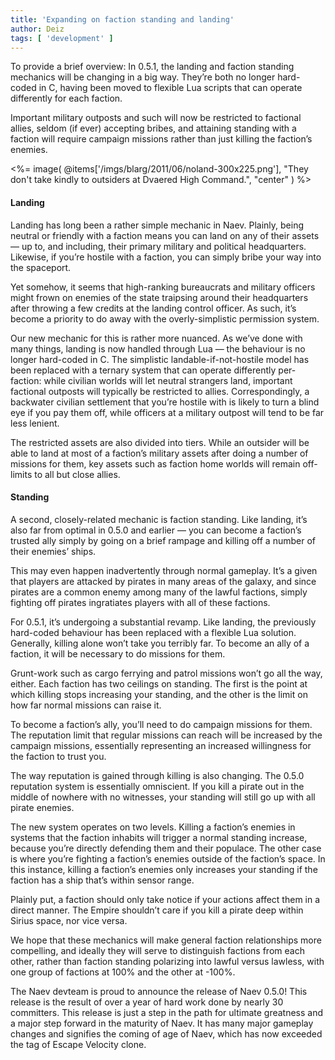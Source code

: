 ```yaml
---
title: 'Expanding on faction standing and landing'
author: Deiz
tags: [ 'development' ]
---
```


To provide a brief overview: In 0.5.1, the landing and faction standing mechanics will be changing in a big way. They’re both no longer hard-coded in C, having been moved to flexible Lua scripts that can operate differently for each faction.

Important military outposts and such will now be restricted to factional allies, seldom (if ever) accepting bribes, and attaining standing with a faction will require campaign missions rather than just killing the faction’s enemies.

<%= image( @items['/imgs/blarg/2011/06/noland-300x225.png'], "They don't take kindly to outsiders at Dvaered High Command.", "center" ) %>

#### Landing

Landing has long been a rather simple mechanic in Naev. Plainly, being neutral or friendly with a faction means you can land on any of their assets — up to, and including, their primary military and political headquarters. Likewise, if you’re hostile with a faction, you can simply bribe your way into the spaceport.

Yet somehow, it seems that high-ranking bureaucrats and military officers might frown on enemies of the state traipsing around their headquarters after throwing a few credits at the landing control officer. As such, it’s become a priority to do away with the overly-simplistic permission system.

Our new mechanic for this is rather more nuanced. As we’ve done with many things, landing is now handled through Lua — the behaviour is no longer hard-coded in C. The simplistic landable-if-not-hostile model has been replaced with a ternary system that can operate differently per-faction: while civilian worlds will let neutral strangers land, important factional outposts will typically be restricted to allies. Correspondingly, a backwater civilian settlement that you’re hostile with is likely to turn a blind eye if you pay them off, while officers at a military outpost will tend to be far less lenient.

The restricted assets are also divided into tiers. While an outsider will be able to land at most of a faction’s military assets after doing a number of missions for them, key assets such as faction home worlds will remain off-limits to all but close allies.

#### Standing

A second, closely-related mechanic is faction standing. Like landing, it’s also far from optimal in 0.5.0 and earlier — you can become a faction’s trusted ally simply by going on a brief rampage and killing off a number of their enemies’ ships.

This may even happen inadvertently through normal gameplay. It’s a given that players are attacked by pirates in many areas of the galaxy, and since pirates are a common enemy among many of the lawful factions, simply fighting off pirates ingratiates players with all of these factions.

For 0.5.1, it’s undergoing a substantial revamp. Like landing, the previously hard-coded behaviour has been replaced with a flexible Lua solution. Generally, killing alone won’t take you terribly far. To become an ally of a faction, it will be necessary to do missions for them.

Grunt-work such as cargo ferrying and patrol missions won’t go all the way, either. Each faction has two ceilings on standing. The first is the point at which killing stops increasing your standing, and the other is the limit on how far normal missions can raise it.

To become a faction’s ally, you’ll need to do campaign missions for them. The reputation limit that regular missions can reach will be increased by the campaign missions, essentially representing an increased willingness for the faction to trust you.

The way reputation is gained through killing is also changing. The 0.5.0 reputation system is essentially omniscient. If you kill a pirate out in the middle of nowhere with no witnesses, your standing will still go up with all pirate enemies.

The new system operates on two levels. Killing a faction’s enemies in systems that the faction inhabits will trigger a normal standing increase, because you’re directly defending them and their populace. The other case is where you’re fighting a faction’s enemies outside of the faction’s space. In this instance, killing a faction’s enemies only increases your standing if the faction has a ship that’s within sensor range.

Plainly put, a faction should only take notice if your actions affect them in a direct manner. The Empire shouldn’t care if you kill a pirate deep within Sirius space, nor vice versa.

We hope that these mechanics will make general faction relationships more compelling, and ideally they will serve to distinguish factions from each other, rather than faction standing polarizing into lawful versus lawless, with one group of factions at 100% and the other at -100%.

The Naev devteam is proud to announce the release of Naev 0.5.0! This release is the result of over a year of hard work done by nearly 30 committers. This release is just a step in the path for ultimate greatness and a major step forward in the maturity of Naev. It has many major gameplay changes and signifies the coming of age of Naev, which has now exceeded the tag of Escape Velocity clone.
